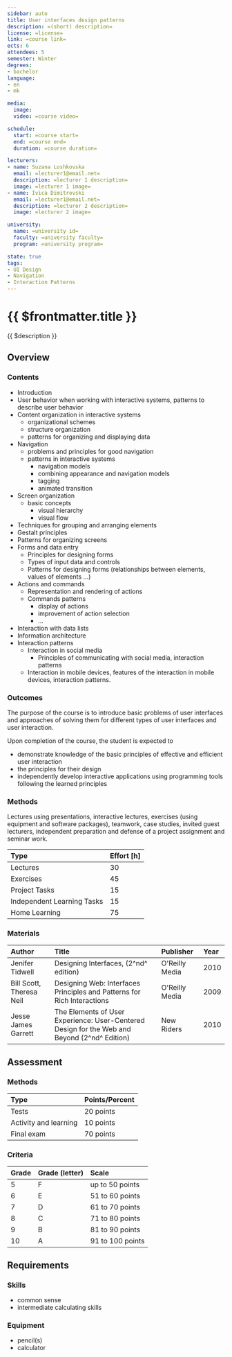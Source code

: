 ```yaml
---
sidebar: auto
title: User interfaces design patterns
description: =(short) description=
license: =license=
link: =course link=
ects: 6
attendees: 5
semester: Winter
degrees:
- bachelor
language: 
- en
- mk

media:
  image: 
  video: =course video=

schedule:
  start: =course start=
  end: =course end=
  duration: =course duration=

lecturers:
- name: Suzana Loshkovska
  email: =lecturer1@email.net=
  description: =lecturer 1 description=
  image: =lecturer 1 image=
- name: Ivica Dimitrovski
  email: =lecturer1@email.net=
  description: =lecturer 2 description=
  image: =lecturer 2 image=

university:
  name: =university id=
  faculty: =university faculty=
  program: =university program=

state: true
tags:
- UI Design
- Navigation
- Interaction Patterns
---
```


# {{ $frontmatter.title }}

{{ $description }}

## Overview

### Contents

* Introduction
* User behavior when working with interactive systems, patterns to describe user behavior
* Content organization in interactive systems
  * organizational schemes
  * structure organization
  * patterns for organizing and displaying data
* Navigation
  * problems and principles for good navigation 
  * patterns in interactive systems
    * navigation models
    * combining appearance and navigation models
    * tagging
    * animated transition
* Screen organization
  * basic concepts
    * visual hierarchy
    * visual flow
* Techniques for grouping and arranging elements
* Gestalt principles
* Patterns for organizing screens
* Forms and data entry
  * Principles for designing forms
  * Types of input data and controls
  * Patterns for designing forms (relationships between elements, values of elements ...)
* Actions and commands
  * Representation and rendering of actions
  * Commands patterns
    * display of actions
    * improvement of action selection
    * ...
* Interaction with data lists
* Information architecture
* Interaction patterns
  * Interaction in social media
    * Principles of communicating with social media, interaction patterns
  * Interaction in mobile devices, features of the interaction in mobile devices, interaction patterns.

### Outcomes

The purpose of the course is to introduce basic problems of user interfaces and approaches of solving them for different types of user interfaces and user interaction.

Upon completion of the course, the student is expected to

* demonstrate knowledge of the basic principles of effective and efficient user interaction
* the principles for their design
* independently develop interactive applications using programming tools following the learned principles


### Methods

Lectures using presentations, interactive lectures, exercises (using equipment and software packages), teamwork, case studies, invited guest lecturers, independent preparation and defense of a project assignment and seminar work.

| Type                       | Effort \[h\] |
| :------------------------- | :----------- |
| Lectures                   | 30           |
| Exercises                  | 45           |
| Project Tasks              | 15           |
| Independent Learning Tasks | 15           |
| Home Learning              | 75           |

### Materials

 | Author                   | Title                                                                                        | Publisher      | Year |
 | :----------------------- | :------------------------------------------------------------------------------------------- | :------------- | :--- |
 | Jenifer Tidwell          | Designing Interfaces, (2^nd^ edition)                                                        | O'Reilly Media | 2010 |
 | Bill Scott, Theresa Neil | Designing Web: Interfaces Principles and Patterns for Rich Interactions                      | O'Reilly Media | 2009 |
 | Jesse James Garrett      | The Elements of User Experience: User-Centered Design for the Web and Beyond (2^nd^ Edition) | New Riders     | 2010 |

## Assessment

### Methods

| Type                  | Points/Percent |
| :-------------------- | :------------- |
| Tests                 | 20 points      |
| Activity and learning | 10 points      |
| Final exam            | 70 points      |

### Criteria

| Grade | Grade (letter) | Scale            |
| :---- | :------------- | :--------------- |
| 5     | F              | up to 50 points  |
| 6     | E              | 51 to 60 points  |
| 7     | D              | 61 to 70 points  |
| 8     | C              | 71 to 80 points  |
| 9     | B              | 81 to 90 points  |
| 10    | A              | 91 to 100 points |

## Requirements

### Skills

* common sense
* intermediate calculating skills

### Equipment

* pencil(s)
* calculator

